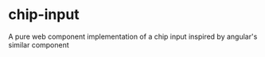 # chip-input
A pure web component implementation of a chip input inspired by angular's similar component
